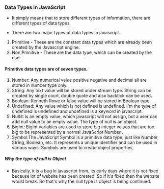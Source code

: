 ### Data Types in JavaScript
- It simply means that to store different types of information, there are different types of data types.

- There are two major types of data types in javascript.
1. Primitive - These are the constant data types which are already been created by the Javascript engine.
2. Non Primitive - These are the data type, which can be created by the user.

#### Primitive data types are of seven types.
1. Number: Any numerical value positive negative and decimal all are stored in number type only.
2. String: Any text value will be stored under stream type. String can be created by single court, double quote and also backtick can be used.
3. Boolean: Kenneth Rowe or false value will be stored in Boolean type.
4. Undefined: Any value which is not defined is undefined. I'm the type of undefined is undefined and undefined is a keyword in javascript.
5. Null:It is an empty value, which javascript will not assign, but a user can add null value to an empty value. The type of null is an object.
6. BigInt: BigInt variables are used to store big integer values that are too big to be represented by a normal JavaScript Number .
7. Symbol:The JavaScript Symbol is a primitive data type, just like Number, String, Boolean, etc. It represents a unique identifier and can be used in various ways. Symbols are used to create object properties,

##### Why the type of null is Object
- Basically, it is a bug in javascript from. its early days where it is not fixed because lot of website has been created. So if it's fixed then the website would break. So that's why the null type is object is being continued.

